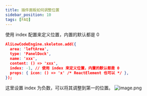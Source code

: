 ```yaml
---
title: 插件面板如何调整位置
sidebar_position: 10
tags: [FAQ]
---
```

使用 index 配置来定义位置，内置的默认都是 0
```json
AliLowCodeEngine.skeleton.add({
  area: 'leftArea',
  type: 'PanelDock',
  name: 'xxx',
  content: () => 'xxx',
  index: -1, // 使用 index 来定义位置，内置的默认都是 0
  props: { icon: () => 'x' /* ReactElement 也可以 */ },
});
```
这里设置 index 为负数，可以将其调整到第一的位置。
![image.png](https://img.alicdn.com/imgextra/i4/O1CN01PTCH3r20fiXrrbcXe_!!6000000006877-2-tps-1614-1158.png)

